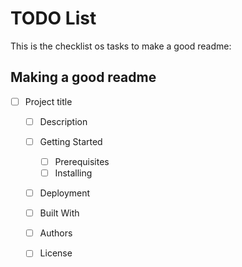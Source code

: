 # TODO List

This is the checklist os tasks to make a good readme:

## Making a good readme

- [ ] Project title 
  - [ ] Description
  - [ ] Getting Started
    - [ ] Prerequisites
    - [ ] Installing
  - [ ] Deployment
  - [ ] Built With
  - [ ] Authors
  - [ ] License

